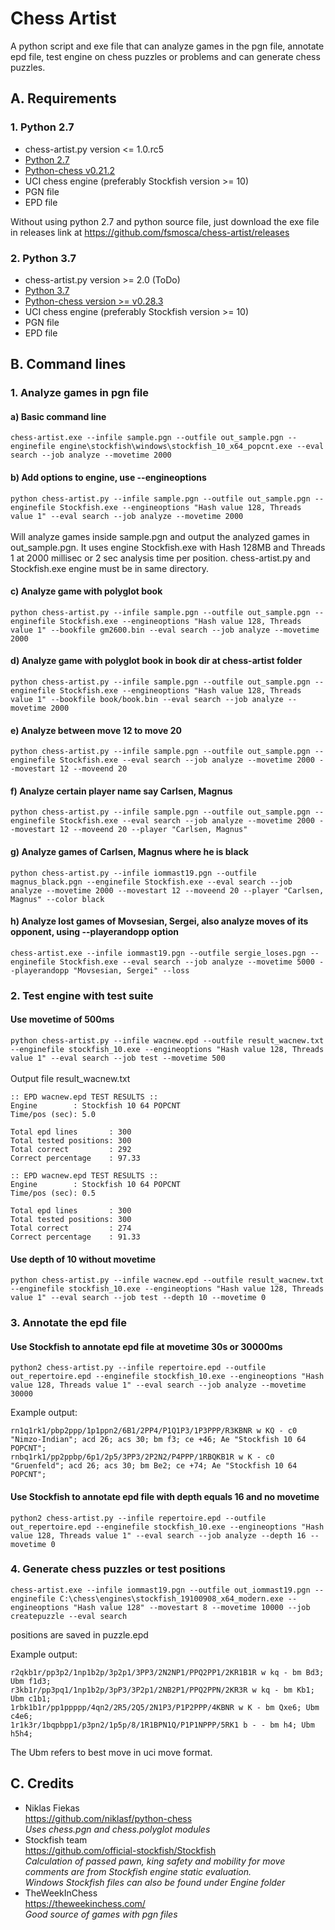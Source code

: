 # Chess Artist
A python script and exe file that can analyze games in the pgn file, annotate epd file, test engine on chess puzzles or problems and can generate chess puzzles.

## A. Requirements
### 1. Python 2.7
* chess-artist.py version <= 1.0.rc5
* [Python 2.7](https://www.python.org/downloads/release/python-2715/)
* [Python-chess v0.21.2](https://github.com/niklasf/python-chess)
* UCI chess engine (preferably Stockfish version >= 10)
* PGN file
* EPD file

Without using python 2.7 and python source file, just download the exe file in releases link at https://github.com/fsmosca/chess-artist/releases

### 2. Python 3.7
* chess-artist.py version >= 2.0 (ToDo)
* [Python 3.7](https://www.python.org/downloads/)
* [Python-chess version >= v0.28.3](https://github.com/niklasf/python-chess)
* UCI chess engine (preferably Stockfish version >= 10)
* PGN file
* EPD file

## B. Command lines
### 1. Analyze games in pgn file
#### a) Basic command line
`chess-artist.exe --infile sample.pgn --outfile out_sample.pgn --enginefile engine\stockfish\windows\stockfish_10_x64_popcnt.exe --eval search --job analyze --movetime 2000`

#### b) Add options to engine, use --engineoptions
`python chess-artist.py --infile sample.pgn --outfile out_sample.pgn --enginefile Stockfish.exe --engineoptions "Hash value 128, Threads value 1" --eval search --job analyze --movetime 2000`<br><br>
Will analyze games inside sample.pgn and output the analyzed games in out_sample.pgn. It uses engine Stockfish.exe with Hash 128MB and Threads 1 at 2000 millisec or 2 sec analysis time per position. chess-artist.py and Stockfish.exe engine must be in same directory.<br>

#### c) Analyze game with polyglot book
`python chess-artist.py --infile sample.pgn --outfile out_sample.pgn --enginefile Stockfish.exe --engineoptions "Hash value 128, Threads value 1" --bookfile gm2600.bin --eval search --job analyze --movetime 2000`

#### d) Analyze game with polyglot book in book dir at chess-artist folder
`python chess-artist.py --infile sample.pgn --outfile out_sample.pgn --enginefile Stockfish.exe --engineoptions "Hash value 128, Threads value 1" --bookfile book/book.bin --eval search --job analyze --movetime 2000`

#### e) Analyze between move 12 to move 20
`python chess-artist.py --infile sample.pgn --outfile out_sample.pgn --enginefile Stockfish.exe --eval search --job analyze --movetime 2000 --movestart 12 --moveend 20`

#### f) Analyze certain player name say Carlsen, Magnus
`python chess-artist.py --infile sample.pgn --outfile out_sample.pgn --enginefile Stockfish.exe --eval search --job analyze --movetime 2000 --movestart 12 --moveend 20 --player "Carlsen, Magnus"`

#### g) Analyze games of Carlsen, Magnus where he is black
`python chess-artist.py --infile iommast19.pgn --outfile magnus_black.pgn --enginefile Stockfish.exe --eval search --job analyze --movetime 2000 --movestart 12 --moveend 20 --player "Carlsen, Magnus" --color black`

#### h) Analyze lost games of Movsesian, Sergei, also analyze moves of its opponent, using --playerandopp option
`chess-artist.exe --infile iommast19.pgn --outfile sergie_loses.pgn --enginefile Stockfish.exe --eval search --job analyze --movetime 5000 --playerandopp "Movsesian, Sergei" --loss`

### 2. Test engine with test suite
#### Use movetime of 500ms
`python chess-artist.py --infile wacnew.epd --outfile result_wacnew.txt --enginefile stockfish_10.exe --engineoptions "Hash value 128, Threads value 1" --eval search --job test --movetime 500`<br><br>
Output file result_wacnew.txt<br>
```
:: EPD wacnew.epd TEST RESULTS ::
Engine        : Stockfish 10 64 POPCNT
Time/pos (sec): 5.0

Total epd lines       : 300
Total tested positions: 300
Total correct         : 292
Correct percentage    : 97.33

:: EPD wacnew.epd TEST RESULTS ::
Engine        : Stockfish 10 64 POPCNT
Time/pos (sec): 0.5

Total epd lines       : 300
Total tested positions: 300
Total correct         : 274
Correct percentage    : 91.33
```
#### Use depth of 10 without movetime
`python chess-artist.py --infile wacnew.epd --outfile result_wacnew.txt --enginefile stockfish_10.exe --engineoptions "Hash value 128, Threads value 1" --eval search --job test --depth 10 --movetime 0`

### 3. Annotate the epd file
#### Use Stockfish to annotate epd file at movetime 30s or 30000ms
`python2 chess-artist.py --infile repertoire.epd --outfile out_repertoire.epd --enginefile stockfish_10.exe --engineoptions "Hash value 128, Threads value 1" --eval search --job analyze --movetime 30000`

Example output:
```
rn1q1rk1/pbp2ppp/1p1ppn2/6B1/2PP4/P1Q1P3/1P3PPP/R3KBNR w KQ - c0 "Nimzo-Indian"; acd 26; acs 30; bm f3; ce +46; Ae "Stockfish 10 64 POPCNT";
rnbq1rk1/pp2ppbp/6p1/2p5/3PP3/2P2N2/P4PPP/1RBQKB1R w K - c0 "Gruenfeld"; acd 26; acs 30; bm Be2; ce +74; Ae "Stockfish 10 64 POPCNT";
```
#### Use Stockfish to annotate epd file with depth equals 16 and no movetime
`python2 chess-artist.py --infile repertoire.epd --outfile out_repertoire.epd --enginefile stockfish_10.exe --engineoptions "Hash value 128, Threads value 1" --eval search --job analyze --depth 16 --movetime 0`

### 4. Generate chess puzzles or test positions
`chess-artist.exe --infile iommast19.pgn --outfile out_iommast19.pgn --enginefile C:\chess\engines\stockfish_19100908_x64_modern.exe --engineoptions "Hash value 128" --movestart 8 --movetime 10000 --job createpuzzle --eval search`  

positions are saved in puzzle.epd  

Example output:  
```
r2qkb1r/pp3p2/1np1b2p/3p2p1/3PP3/2N2NP1/PPQ2PP1/2KR1B1R w kq - bm Bd3; Ubm f1d3;
r3kb1r/pp3pq1/1np1b2p/3pP3/3P2p1/2NB2P1/PPQ2PPN/2KR3R w kq - bm Kb1; Ubm c1b1;
1rbk1b1r/pp1ppppp/4qn2/2R5/2Q5/2N1P3/P1P2PPP/4KBNR w K - bm Qxe6; Ubm c4e6;
1r1k3r/1bqpbpp1/p3pn2/1p5p/8/1R1BPN1Q/P1P1NPPP/5RK1 b - - bm h4; Ubm h5h4;
```  

The Ubm refers to best move in uci move format.

## C. Credits
* Niklas Fiekas<br>
https://github.com/niklasf/python-chess  
_Uses chess.pgn and chess.polyglot modules_
* Stockfish team  
https://github.com/official-stockfish/Stockfish  
_Calculation of passed pawn, king safety and mobility for move comments are from Stockfish engine static evaluation._  
_Windows Stockfish files can also be found under Engine folder_
* TheWeekInChess  
https://theweekinchess.com/  
_Good source of games with pgn files_

